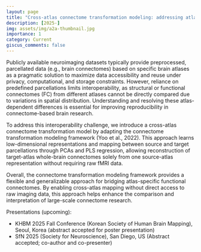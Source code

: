```yaml
---
layout: page
title: "Cross-atlas connectome transformation modeling: addressing atlas-dependent discrepancies in brain network analysis"
description: [2025-]
img: assets/img/a2a-thumbnail.jpg
importance: 1
category: Current
giscus_comments: false
---
```


Publicly available neuroimaging datasets typically provide preprocessed, parcellated data (e.g., brain connectomes) based on specific brain atlases as a pragmatic solution to maximize data accessibility and reuse under privacy, computational, and storage constraints. However, reliance on predefined parcellations limits interoperability, as structural or functional connectomes (FC) from different atlases cannot be directly compared due to variations in spatial distribution. Understanding and resolving these atlas-dependent differences is essential for improving reproducibility in connectome-based brain research.

To address this interoperability challenge, we introduce a cross-atlas connectome transformation model by adapting the connectome transformation modeling framework (Yoo et al., 2022). This approach learns low-dimensional representations and mapping between source and target parcellations through PCAs and PLS regression, allowing reconstruction of target-atlas whole-brain connectomes solely from one source-atlas representation without requiring raw fMRI data. 

Overall, the connectome transformation modeling framework provides a flexible and generalizable approach for bridging atlas-specific functional connectomes. By enabling cross-atlas mapping without direct access to raw imaging data, this approach helps enhance the comparison and interpretation of large-scale connectome research.

Presentations (upcoming):
- KHBM 2025 Fall Conference (Korean Society of Human Brain Mapping), Seoul, Korea (abstract accepted for poster presentation)
- SfN 2025 (Society for Neuroscience), San Diego, US (Abstract accepted; co-author and co-presenter)
